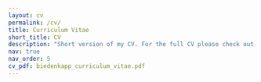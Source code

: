 ```yaml
---
layout: cv
permalink: /cv/
title: Curriculum Vitae
short_title: CV
description: "Short version of my CV. For the full CV please check out the PDF linked on the right.<BR><b>Note: This part of my webpage is only infrequently updated. Last updated: 12.02.2024</b>"
nav: true
nav_order: 5
cv_pdf: biedenkapp_curriculum_vitae.pdf
---
```

